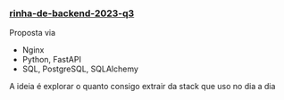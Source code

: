 ### [rinha-de-backend-2023-q3](https://github.com/zanfranceschi/rinha-de-backend-2023-q3)

Proposta via 
- Nginx
- Python, FastAPI
- SQL, PostgreSQL, SQLAlchemy

A ideia é explorar o quanto consigo extrair da stack que uso no dia a dia
